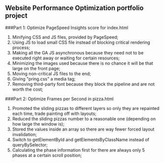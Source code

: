 ## Website Performance Optimization portfolio project

###Part 1: Optimize PageSpeed Insights score for index.html

1. Minifying CSS and JS files, provided by PageSpeed;
1. Using JS to load small CSS file instead of blocking critical rendering process;
1. Making all the GA JS asynchronous because they need not to be executed right away or waiting for certain resources;
1. Minimizing the images used because there is no chance it will be that large on the front page;
1. Moving non-critical JS files to the end;
1. Giving "pring.css" a media tag;
1. Removing third-party font because they block the pipeline and are not worth the cost;

###Part 2: Optimize Frames per Second in pizza.html

1. Promoted the sliding pizzas to different layers so only they are repainted each time, trade painting off with layouts;
1. Reduced the sliding pizzas number to a reasonable one (depending on how large the window is);
1. Stored the values inside an array so there are way fewer forced layout invalidation;
1. Switch to getElementById and getElementsByClassName instead of queryBySelector;
1. Calculating the phase information first for there are always only 5 phases at a certain scroll position;
